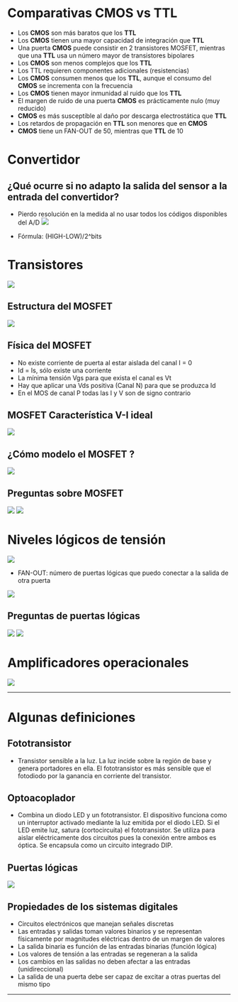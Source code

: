 # Comparativas CMOS vs TTL

- Los **CMOS** son más baratos que los **TTL**
- Los **CMOS** tienen una mayor capacidad de integración que **TTL**
- Una puerta **CMOS** puede consistir en 2 transistores MOSFET, mientras que una **TTL** usa un número mayor de transistores bipolares
- Los **CMOS** son menos complejos que los **TTL**
- Los TTL requieren componentes adicionales (resistencias)
- Los **CMOS** consumen menos que los **TTL**, aunque el consumo del **CMOS** se incrementa con la frecuencia
- Los **CMOS** tienen mayor inmunidad al ruido que los **TTL**
- El margen de ruido de una puerta **CMOS** es prácticamente nulo (muy reducido)
- **CMOS** es más susceptible al daño por descarga electrostática que **TTL**
- Los retardos de propagación en **TTL** son menores que en **CMOS**
- **CMOS** tiene un FAN-OUT de 50, mientras que **TTL** de 10

# Convertidor

## ¿Qué ocurre si no adapto la salida del sensor a la entrada del convertidor?
- Pierdo resolución en la medida al no usar todos los códigos disponibles del A/D
![](convertidor.png)

- Fórmula: (HIGH-LOW)/2^bits

# Transistores

![](transistores.png)

## Estructura del MOSFET

![](mosfet.png)


## Física del MOSFET

- No existe corriente de puerta al estar aislada del canal I = 0
- Id = Is, sólo existe una corriente
- La mínima tensión Vgs para que exista el canal es Vt
- Hay que aplicar una Vds positiva (Canal N) para que se produzca Id
- En el MOS de canal P todas las I y V son de signo contrario

## MOSFET Característica V-I ideal

![](vi.png)

## ¿Cómo modelo el MOSFET ?

![](vi%20ideal.png)

## Preguntas sobre MOSFET

![](p1.png)
![](p2.png)


# Niveles lógicos de tensión

![](tension.png)

- FAN-OUT: número de puertas lógicas que puedo conectar a la salida de otra puerta

![](fan%20out.png)

## Preguntas de puertas lógicas

![](p1%20l.png)
![](p2%20l.png)

# Amplificadores operacionales

![](amplificadores.png)


---

# Algunas definiciones

## Fototransistor
- Transistor sensible a la luz. La luz incide sobre la región de base y genera portadores en ella. El fototransistor es más sensible que el fotodiodo por la ganancia en corriente del transistor.

## Optoacoplador
- Combina un diodo LED y un fototransistor. El dispositivo funciona como un interruptor activado mediante la luz emitida por el diodo LED. Si el LED emite luz,  satura (cortocircuita) el fototransistor. Se utiliza para aislar eléctricamente dos circuitos pues la conexión entre ambos es óptica. Se encapsula como un circuito integrado DIP.

## Puertas lógicas
![](Pasted%20image%2020230612115145.png)

## Propiedades de los sistemas digitales
- Circuitos electrónicos que manejan señales discretas
- Las entradas y salidas toman valores binarios y se representan físicamente por magnitudes eléctricas dentro de un margen de valores
- La salida binaria es función de las entradas binarias (función lógica)
- Los valores de tensión a las entradas se regeneran a la salida
- Los cambios en las salidas no deben afectar a las entradas (unidireccional)
- La salida de una puerta debe ser capaz de excitar a otras puertas del mismo tipo

---

